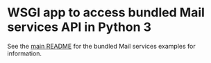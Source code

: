 # WSGI app to access bundled Mail services API in Python 3

See the [main README](../README.md) for the bundled Mail services examples
for information.

